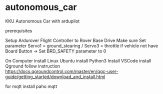 # autonomous_car
KKU Autonomous Car with ardupilot

prerequisites

Setup Ardurover Flight Controller to Rover Base Drive
Make sure Set parameter Servo1 = ground_stearing / Servo3 = throttle 
if vehicle not have Board Button -> Set BRD_SAFETY parameter to 0 

On Computer
install Linux Ubuntu
install Python3
Install VSCode
install Qground follow instruction  https://docs.qgroundcontrol.com/master/en/qgc-user-guide/getting_started/download_and_install.html

for mqtt install paho mqtt

